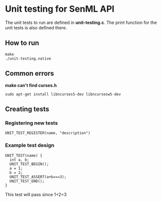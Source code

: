# Unit testing for SenML API
The unit tests to run are defined in **unit-testing.c**. The print function for the unit tests is also defined there.

## How to run
```
make
./unit-testing.native
```

## Common errors


**make can't find curses.h**

`sudo apt-get install libncurses5-dev libncursesw5-dev`

## Creating tests
### Registering new tests

```UNIT_TEST_REGISTER(name, "description")```

### Example test design

```
UNIT_TEST(name) {
  int a, b;
  UNIT_TEST_BEGIN();
  a = 1;
  b = 2;
  UNIT_TEST_ASSERT(a+b===3);
  UNIT_TEST_END();
}
```
This test will pass since 1+2=3
